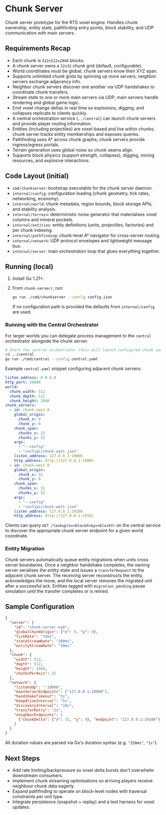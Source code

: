 # Chunk Server

Chunk server prototype for the RTS voxel engine. Handles chunk ownership, entity state, pathfinding entry points, block stability, and UDP communication with main servers.

## Requirements Recap

- Each chunk is `512x512x2048` blocks.
- A chunk server owns a `32x32` chunk grid (default, configurable).
- World coordinates must be global; chunk servers know their XYZ span.
- Supports unlimited chunk grids by spinning up more servers; neighbor servers exchange adjacency info.
- Neighbor chunk servers discover one another via UDP handshakes to coordinate chunk transfers.
- Stream state to one or more main servers via UDP; main servers handle rendering and global game logic.
- Emit voxel change deltas in real time so explosions, digging, and collapses replicate to clients quickly.
- A central orchestration service (`../central`) can launch chunk servers and provide player routing information.
- Entities (including projectiles) are voxel-based and live within chunks; chunk server tracks entity memberships and exposes queries.
- Pathfinding uses A* across chunk graphs; chunk servers provide ingress/egress portals.
- Terrain generation uses global noise so chunk seams align.
- Supports block physics (support strength, collapses), digging, mining resources, and explosive interactions.

## Code Layout (initial)

- `cmd/chunkserver`: bootstrap executable for the chunk server daemon.
- `internal/config`: configuration loading (chunk geometry, tick rates, networking, economy).
- `internal/world`: chunk metadata, region bounds, block storage APIs, and stability analysis.
- `internal/terrain`: deterministic noise generator that materialises voxel columns and mineral pockets.
- `internal/entities`: entity definitions (units, projectiles, factories) and per chunk indexing.
- `internal/pathfinding`: chunk-level A* navigator for cross-server routing.
- `internal/network`: UDP protocol envelopes and lightweight message bus.
- `internal/server`: main orchestration loop that glues everything together.

## Running (local)

1. Install Go 1.21+.
2. From `chunk-server/`, run:

   ```bash
   go run ./cmd/chunkserver --config config.json
   ```

   If no configuration path is provided the defaults from `internal/config` are used.

### Running with the Central Orchestrator

For larger worlds you can delegate process management to the `central` orchestrator alongside the chunk server:

```bash
# Start the central orchestrator (this will launch configured chunk servers)
cd ../central
go run ./cmd/central --config central.yaml
```

Example `central.yaml` snippet configuring adjacent chunk servers:

```yaml
listen_address: 0.0.0.0
http_port: 28080
world:
  chunk_width: 512
  chunk_depth: 512
  chunk_height: 2048
chunk_servers:
  - id: chunk-east-0
    global_origin:
      chunk_x: 0
      chunk_y: 0
    chunk_span:
      chunks_x: 32
      chunks_y: 32
    args:
      - "--config"
      - "configs/chunk-east.json"
    listen_address: 127.0.0.1:19000
    http_address: http://127.0.0.1:19001
  - id: chunk-west-0
    global_origin:
      chunk_x: 32
      chunk_y: 0
    chunk_span:
      chunks_x: 32
      chunks_y: 32
    args:
      - "--config"
      - "configs/chunk-west.json"
    listen_address: 127.0.0.1:19100
    http_address: http://127.0.0.1:19101
```

Clients can query `GET /lookup?x=<blockX>&y=<blockY>` on the central service to discover the appropriate chunk server endpoint for a given world coordinate.

### Entity Migration

Chunk servers automatically queue entity migrations when units cross server boundaries. Once a neighbor handshake completes, the owning server serialises the entity state and issues a `transferRequest` to the adjacent chunk server. The receiving server reconstructs the entity, acknowledges the move, and the local server removes the migrated unit after a successful ack. Entities tagged with `migration_pending` pause simulation until the transfer completes or is retried.

## Sample Configuration

```json
{
  "server": {
    "id": "chunk-server-ny0",
    "globalChunkOrigin": {"x": 0, "y": 0},
    "tickRate": "33ms",
    "stateStreamRate": "200ms",
    "entityStreamRate": "50ms"
  },
  "chunk": {
    "width": 512,
    "depth": 512,
    "height": 2048,
    "chunksPerAxis": 32
  },
  "network": {
    "listenUdp": ":19000",
    "mainServerEndpoints": ["127.0.0.1:20000"],
    "handshakeTimeout": "3s",
    "keepAliveInterval": "5s",
    "discoveryInterval": "10s",
    "transferRetry": "2s",
    "neighborEndpoints": [
      {"chunkDelta": {"x": 32, "y": 0}, "endpoint": "127.0.0.1:19100"}
    ]
  }
}
```

All duration values are parsed via Go's duration syntax (e.g. `"250ms"`, `"1s"`).

## Next Steps

- Add rate limiting/backpressure so voxel delta bursts don't overwhelm downstream consumers.
- Implement chunk streaming optimisations so arriving players receive neighbour chunk data eagerly.
- Expand pathfinding to operate on block-level nodes with traversal constraints per unit type.
- Integrate persistence (snapshot + replay) and a test harness for voxel updates.
